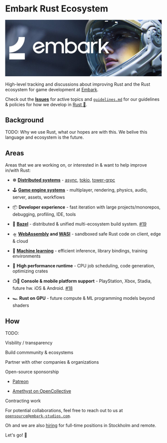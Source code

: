 # Embark Rust Ecosystem

[![Embark logo](media/embark-logo-bg.jpg)](http://embark.games)

High-level tracking and discussions about improving Rust and the Rust ecosystem for game development at [Embark](http://embark.games).

Check out the __[Issues](https://github.com/EmbarkStudios/rust-ecosystem/issues)__ for active topics and [`guidelines.md`](guidelines.md) for our guidelines & policies for how we develop in [Rust 🦀](https://www.rust-lang.org/).

## Background

TODO: Why we use Rust, what our hopes are with this. We belive this language and ecosystem is the future.

## Areas

Areas that we are working on, or interested in & want to help improve in/with Rust:

* ☸ __[Distributed systems](https://areweasyncyet.rs/)__ - [async](https://rust-lang.github.io/async-book/), [tokio](https://tokio.rs/), [tower-grpc](https://github.com/tower-rs/tower-grpc)

* 🕹️ __[Game engine systems](http://arewegameyet.com/)__ - multiplayer, rendering, physics, audio, server, assets, workflows

* 📦 __Developer experience__ - fast iteration with large projects/monorepos, debugging, profiling, IDE, tools

* 🍃 __[Bazel](https://bazel.build/)__ - distributed & unified multi-ecosystem build system. [#19](https://github.com/EmbarkStudios/rust-ecosystem/issues/19)

* 🛸 __[WebAssembly](https://webassembly.org/) and [WASI](https://hacks.mozilla.org/2019/03/standardizing-wasi-a-webassembly-system-interface/)__ - sandboxed safe Rust code on client, edge & cloud

* 🤖 __[Machine learning](http://www.arewelearningyet.com/)__ - efficient inference, library bindings, training environments

* 🚀 __High performance runtime__ - CPU job scheduling, code generation, optimizing crates

* 📺📱 __Console & mobile platform support__ - PlayStation, Xbox, Stadia, future hw. iOS & Android. [#18](https://github.com/EmbarkStudios/rust-ecosystem/issues/18)

* 🏎 __Rust on GPU__ - future compute & ML programming models beyond shaders

## How

TODO:

Visbility / transparency

Build commmunity & ecosystems

Partner with other companies & organizations

Open-source sponsorship

* [Patreon](https://www.patreon.com/embarkstudios/creators)

* [Amethyst on OpenCollective](https://opencollective.com/embarkstudios)

Contracting work

For potential collaborations, feel free to reach out to us at [`opensource@embark-studios.com`](opensource@embark-studios.com).

Oh and we are also [hiring](https://www.embark-studios.com/#jobs) for full-time positions in Stockholm and remote.

Let's go! 🚀
